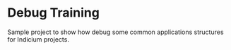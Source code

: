# Debug Training
Sample project to show how debug some common applications structures for Indicium projects.
